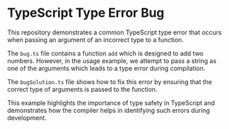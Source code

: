 # TypeScript Type Error Bug

This repository demonstrates a common TypeScript type error that occurs when passing an argument of an incorrect type to a function.

The `bug.ts` file contains a function `add` which is designed to add two numbers. However, in the usage example, we attempt to pass a string as one of the arguments which leads to a type error during compilation.

The `bugSolution.ts` file shows how to fix this error by ensuring that the correct type of arguments is passed to the function. 

This example highlights the importance of type safety in TypeScript and demonstrates how the compiler helps in identifying such errors during development.